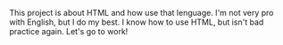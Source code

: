 This project is about HTML and how use that lenguage. I'm not very pro with English, but I do my best. 
I know how to use HTML, but isn't bad practice again. Let's go to work!
